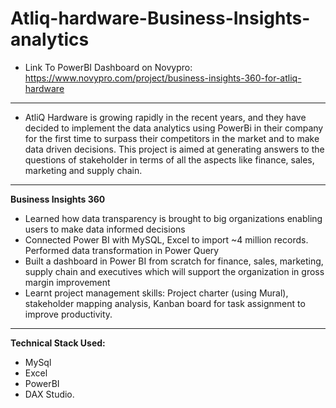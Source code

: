 # Atliq-hardware-Business-Insights-analytics
- Link To PowerBI Dashboard on Novypro: https://www.novypro.com/project/business-insights-360-for-atliq-hardware
-----
- AtliQ Hardware is growing rapidly in the recent years, and they have decided to implement the data analytics using PowerBi in their company for the first time to surpass their competitors in the market and to make data driven decisions. This project is aimed at generating answers to the questions of stakeholder in terms of all the aspects like finance, sales, marketing and supply chain.
-----
**Business Insights 360**
- Learned how data transparency is brought to big organizations enabling users to make data informed decisions 
- Connected Power BI with MySQL, Excel to import ~4 million records. Performed data transformation in Power Query
- Built a dashboard in Power BI from scratch for finance, sales, marketing, supply chain and executives which will support the organization in gross margin improvement
- Learnt project management skills: Project charter (using Mural), stakeholder mapping analysis, Kanban board for task assignment to improve productivity.
----
**Technical Stack Used:**
- MySql
- Excel
- PowerBI
- DAX Studio.


